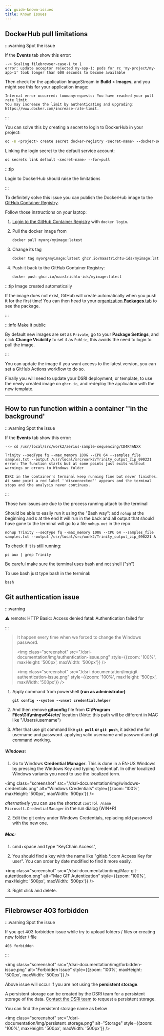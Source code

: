 ```yaml
---
id: guide-known-issues
title: Known Issues
---
```


## DockerHub pull limitations

:::warning Spot the issue

If the **Events** tab show this error:

```
--> Scaling filebrowser-case-1 to 1
error: update acceptor rejected my-app-1: pods for rc 'my-project/my-app-1' took longer than 600 seconds to become available
```

Then check for the application ImageStream in **Build** > **Images**, and you might see this for your application image:

```
Internal error occurred: toomanyrequests: You have reached your pull rate limit. 
You may increase the limit by authenticating and upgrading: https://www.docker.com/increase-rate-limit.
```

:::

You can solve this by creating a secret to login to DockerHub in your project:

```bash
oc -n <project> create secret docker-registry <secret-name> --docker-server=docker.io --docker-username=<dockerhub-username> --docker-password=<dockerhub-password> --docker-email=<email-address>
```

Linking the login secret to the default service account:

```bash
oc secrets link default <secret-name> --for=pull
```

:::tip

Login to DockerHub should raise the limitations

:::

To definitely solve this issue you can publish the DockerHub image to the [GitHub Container Registry](https://docs.github.com/en/packages/guides/about-github-container-registry).

Follow those instructions on your laptop:

1. [Login to the GitHub Container Registry](https://maastrichtu-ids.github.io/dsri-documentation/docs/guide-publish-image#login-to-github-container-registry) with `docker login`.

2. Pull the docker image from 

   ```bash
   docker pull myorg/myimage:latest
   ```

3. Change its tag

   ```bash
   docker tag myorg/myimage:latest ghcr.io/maastrichtu-ids/myimage:latest
   ```

4. Push it back to the GitHub Container Registry:

   ```bash
   docker push ghcr.io/maastrichtu-ids/myimage:latest
   ```

:::tip Image created automatically

If the image does not exist, GitHub will create automatically when you push it for the first time! You can then head to your [organization **Packages** tab](https://github.com/orgs/MaastrichtU-IDS/packages) to see the package.

:::

:::info Make it public

By default new images are set as `Private`, go to your **Package Settings**, and click **Change Visibility** to set it as `Public`, this avoids the need to login to pull the image.

:::

You can update the image if you want access to the latest version, you can set a GitHub Actions workflow to do so.

Finally you will need to update your DSRI deployment, or template, to use the newly created image on `ghcr.io`, and redeploy the application with the new template.

---

## How to run function within a container ''in the background'

:::warning Spot the issue

If the **Events** tab show this error:

```
--> cd /usr/local/src/work2/aerius-sample-sequencing/CD4K4ANXX

Trinity --seqType fq --max_memory 100G --CPU 64 --samples_file samples.txt --output /usr/local/src/work2/Trinity_output_zip_090221
error: The function starts but at some points just exits without warnings or errors to Windows folder
```

```
DSRI in the container's terminal keep running fine but never finishes. At some point a red label ''disconnected'' appears and the terminal stops and the analysis never continues.
```

:::

Those two issues are due to the process running attach to the terminal

Should be able to easily run it using the "Bash way": add `nohup` at the beginning and `&` at the end
It will run in the back and all output that should have gone to the terminal will go to a file `nohup.out` in the repo

```
nohup Trinity --seqType fq --max_memory 100G --CPU 64 --samples_file samples.txt --output /usr/local/src/work2/Trinity_output_zip_090221 &
```

To check if it is still running:

```
ps aux | grep Trinity
```

Be careful make sure the terminal uses bash and not shell ("sh")

To use bash just type bash in the terminal:

```
bash
```

## Git authentication issue

:::warning

⚠️ remote: HTTP Basic: Access denied fatal: Authentication failed for

:::

> It happen every time when we forced to change the Windows password.
>
> <img class="screenshot" src="/dsri-documentation/img/authentication-issue.png" style={{zoom: '100%', maxHeight: '500px', maxWidth: '500px'}} />
>
> <img class="screenshot" src="/dsri-documentation/img/git-authentication-issue.png" style={{zoom: '100%', maxHeight: '500px', maxWidth: '500px'}} />

1. Apply command from powershell **(run as administrator)**

   **`git config --system --unset credential.helper`**

2. And then remove **gitconfig** file from **C:\Program Files\Git\mingw64/etc/** location (Note: this path will be different in MAC like "/Users/username")

3. After that use git command like **`git pull` or `git push`**, it asked me for username and password. applying valid username and password and git command working.

##### Windows: 

1. Go to Windows **Credential Manager**. This is done in a EN-US Windows by pressing the Windows Key and typing 'credential'. In other localized Windows variants you need to use the localized term.

<img class="screenshot" src="/dsri-documentation/img/windows-credentials.png" alt="Windows Credentials" style={{zoom: '100%', maxHeight: '500px', maxWidth: '500px'}} />

   *alternatively* you can use the shortcut `control /name Microsoft.CredentialManager` in the run dialog (WIN+R)

2. Edit the git entry under Windows Credentials, replacing old password with the new one.

##### Mac: 

1. cmd+space and type "KeyChain Access",

2. You should find a key with the name like "gitlab.*.com Access Key for user". You can order by date modified to find it more easily.

<img class="screenshot" src="/dsri-documentation/img/Mac-git-autentication.png" alt="Mac GIT Autentication" style={{zoom: '100%', maxHeight: '500px', maxWidth: '500px'}} />

3. Right click and delete.

---
## Filebrowser 403 forbidden

:::warning Spot the issue

If you get 403 forbidden issue while try to upload folders / files or creating new folder / file 

```
403 forbidden 
```

:::

<img class="screenshot" src="/dsri-documentation/img/forbidden-issue.png" alt="Forbidden Issue" style={{zoom: '100%', maxHeight: '500px', maxWidth: '500px'}} />

Above issue will occur if you are not using the **persistent storage**.

A persistent storage can be created by the DSRI team for a persistent storage of the data. [Contact the DSRI team](http://localhost:3000/dsri-documentation/help) to request a persistent storage.

You can find the persistent storage name as below

<img class="screenshot" src="/dsri-documentation/img/persistent_storage.png" alt="Storage" style={{zoom: '100%', maxHeight: '500px', maxWidth: '500px'}} />